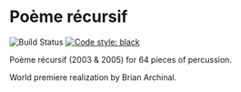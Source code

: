 Poème récursif
===============

![Build Status](
    https://github.com/trevorbaca/recursif/actions/workflows/main.yml/badge.svg)
[![Code style: black](
    https://img.shields.io/badge/code%20style-black-000000.svg)](
    https://github.com/ambv/black)

Poème récursif (2003 & 2005) for 64 pieces of percussion.

World premiere realization by Brian Archinal.

